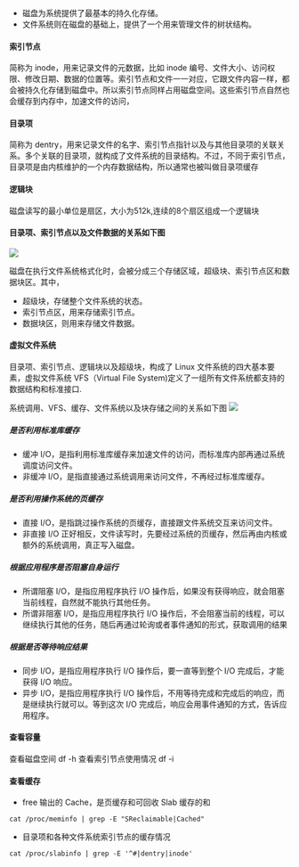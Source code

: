 - 磁盘为系统提供了最基本的持久化存储。
- 文件系统则在磁盘的基础上，提供了一个用来管理文件的树状结构。

#### 索引节点
简称为 inode，用来记录文件的元数据，比如 inode 编号、文件大小、访问权限、修改日期、数据的位置等。索引节点和文件一一对应，它跟文件内容一样，都会被持久化存储到磁盘中。所以索引节点同样占用磁盘空间。这些索引节点自然也会缓存到内存中，加速文件的访问，
#### 目录项
简称为 dentry，用来记录文件的名字、索引节点指针以及与其他目录项的关联关系。多个关联的目录项，就构成了文件系统的目录结构。不过，不同于索引节点，目录项是由内核维护的一个内存数据结构，所以通常也被叫做目录项缓存

#### 逻辑块
磁盘读写的最小单位是扇区，大小为512k,连续的8个扇区组成一个逻辑块

#### 目录项、索引节点以及文件数据的关系如下图
![](/uploads/talkgo/images/m_4034ed0f98ebcc0e5714da419fbdea42_r.png)

磁盘在执行文件系统格式化时，会被分成三个存储区域，超级块、索引节点区和数据块区。其中，

- 超级块，存储整个文件系统的状态。
- 索引节点区，用来存储索引节点。
- 数据块区，则用来存储文件数据。

#### 虚拟文件系统
目录项、索引节点、逻辑块以及超级块，构成了 Linux 文件系统的四大基本要素，虚拟文件系统 VFS（Virtual File System)定义了一组所有文件系统都支持的数据结构和标准接口.

系统调用、VFS、缓存、文件系统以及块存储之间的关系如下图
![](/uploads/talkgo/images/m_d8cefc56d120f0a55b3f1eb9ed09eb89_r.png)

##### 是否利用标准库缓存

- 缓冲 I/O，是指利用标准库缓存来加速文件的访问，而标准库内部再通过系统调度访问文件。
- 非缓冲 I/O，是指直接通过系统调用来访问文件，不再经过标准库缓存。

##### 是否利用操作系统的页缓存

- 直接 I/O，是指跳过操作系统的页缓存，直接跟文件系统交互来访问文件。
- 非直接 I/O 正好相反，文件读写时，先要经过系统的页缓存，然后再由内核或额外的系统调用，真正写入磁盘。

##### 根据应用程序是否阻塞自身运行

- 所谓阻塞 I/O，是指应用程序执行 I/O 操作后，如果没有获得响应，就会阻塞当前线程，自然就不能执行其他任务。
- 所谓非阻塞 I/O，是指应用程序执行 I/O 操作后，不会阻塞当前的线程，可以继续执行其他的任务，随后再通过轮询或者事件通知的形式，获取调用的结果

##### 根据是否等待响应结果

- 同步 I/O，是指应用程序执行 I/O 操作后，要一直等到整个 I/O 完成后，才能获得 I/O 响应。
- 异步 I/O，是指应用程序执行 I/O 操作后，不用等待完成和完成后的响应，而是继续执行就可以。等到这次 I/O 完成后，响应会用事件通知的方式，告诉应用程序。


#### 查看容量

查看磁盘空间
df -h
查看索引节点使用情况
df -i

#### 查看缓存
- free 输出的 Cache，是页缓存和可回收 Slab 缓存的和
```shell
cat /proc/meminfo | grep -E "SReclaimable|Cached"
```

- 目录项和各种文件系统索引节点的缓存情况
```shell
cat /proc/slabinfo | grep -E '^#|dentry|inode'
```